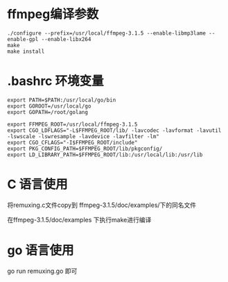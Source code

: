 ffmpeg编译参数
===
```
./configure --prefix=/usr/local/ffmpeg-3.1.5 --enable-libmp3lame --enable-gpl --enable-libx264
make
make install
```

.bashrc 环境变量
===
```
export PATH=$PATH:/usr/local/go/bin
export GOROOT=/usr/local/go
export GOPATH=/root/golang

export FFMPEG_ROOT=/usr/local/ffmpeg-3.1.5
export CGO_LDFLAGS="-L$FFMPEG_ROOT/lib/ -lavcodec -lavformat -lavutil -lswscale -lswresample -lavdevice -lavfilter -lm"
export CGO_CFLAGS="-I$FFMPEG_ROOT/include"
export PKG_CONFIG_PATH=$FFMPEG_ROOT/lib/pkgconfig/
export LD_LIBRARY_PATH=$FFMPEG_ROOT/lib:/usr/local/lib:/usr/lib
```

C 语言使用
===
将remuxing.c文件copy到 ffmpeg-3.1.5/doc/examples/下的同名文件

在ffmpeg-3.1.5/doc/examples 下执行make进行编译

go 语言使用
===
go run remuxing.go 即可


